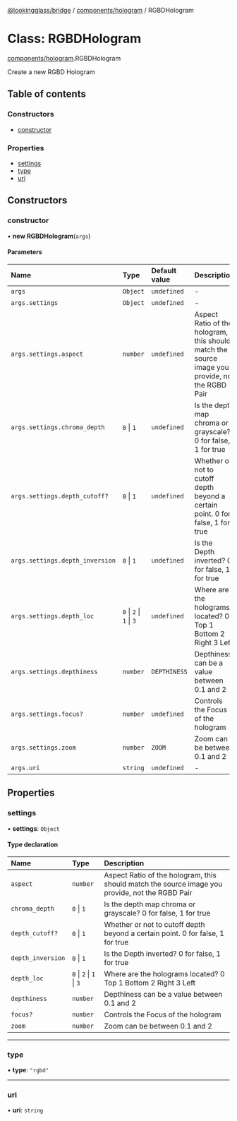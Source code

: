 [@lookingglass/bridge](../README.md) / [components/hologram](../modules/components_hologram.md) / RGBDHologram

# Class: RGBDHologram

[components/hologram](../modules/components_hologram.md).RGBDHologram

Create a new RGBD Hologram

## Table of contents

### Constructors

- [constructor](components_hologram.RGBDHologram.md#constructor)

### Properties

- [settings](components_hologram.RGBDHologram.md#settings)
- [type](components_hologram.RGBDHologram.md#type)
- [uri](components_hologram.RGBDHologram.md#uri)

## Constructors

### constructor

• **new RGBDHologram**(`args`)

#### Parameters

| Name | Type | Default value | Description |
| :------ | :------ | :------ | :------ |
| `args` | `Object` | `undefined` | - |
| `args.settings` | `Object` | `undefined` | - |
| `args.settings.aspect` | `number` | `undefined` | Aspect Ratio of the hologram, this should match the source image you provide, not the RGBD Pair |
| `args.settings.chroma_depth` | ``0`` \| ``1`` | `undefined` | Is the depth map chroma or grayscale? 0 for false, 1 for true |
| `args.settings.depth_cutoff?` | ``0`` \| ``1`` | `undefined` | Whether or not to cutoff depth beyond a certain point. 0 for false, 1 for true |
| `args.settings.depth_inversion` | ``0`` \| ``1`` | `undefined` | Is the Depth inverted? 0 for false, 1 for true |
| `args.settings.depth_loc` | ``0`` \| ``2`` \| ``1`` \| ``3`` | `undefined` | Where are the holograms located? 0 Top 1 Bottom 2 Right 3 Left |
| `args.settings.depthiness` | `number` | `DEPTHINESS` | Depthiness can be a value between 0.1 and 2 |
| `args.settings.focus?` | `number` | `undefined` | Controls the Focus of the hologram |
| `args.settings.zoom` | `number` | `ZOOM` | Zoom can be between 0.1 and 2 |
| `args.uri` | `string` | `undefined` | - |

## Properties

### settings

• **settings**: `Object`

#### Type declaration

| Name | Type | Description |
| :------ | :------ | :------ |
| `aspect` | `number` | Aspect Ratio of the hologram, this should match the source image you provide, not the RGBD Pair |
| `chroma_depth` | ``0`` \| ``1`` | Is the depth map chroma or grayscale? 0 for false, 1 for true |
| `depth_cutoff?` | ``0`` \| ``1`` | Whether or not to cutoff depth beyond a certain point. 0 for false, 1 for true |
| `depth_inversion` | ``0`` \| ``1`` | Is the Depth inverted? 0 for false, 1 for true |
| `depth_loc` | ``0`` \| ``2`` \| ``1`` \| ``3`` | Where are the holograms located? 0 Top 1 Bottom 2 Right 3 Left |
| `depthiness` | `number` | Depthiness can be a value between 0.1 and 2 |
| `focus?` | `number` | Controls the Focus of the hologram |
| `zoom` | `number` | Zoom can be between 0.1 and 2 |

___

### type

• **type**: ``"rgbd"``

___

### uri

• **uri**: `string`
